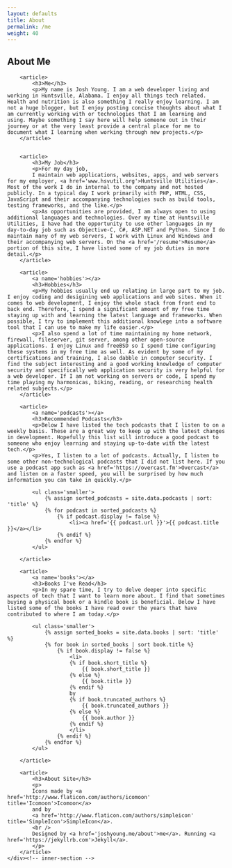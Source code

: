 ```yaml
---
layout: defaults
title: About
permalink: /me
weight: 40
---
```


<section>
    <div class='inner-section'>
        <h2>About Me</h2>

        <article>
            <h3>Me</h3>
            <p>My name is Josh Young. I am a web developer living and working in Huntsville, Alabama. I enjoy all things tech related. Health and nutrition is also something I really enjoy learning. I am not a huge blogger, but I enjoy posting concise thoughts about what I am currently working with or technologies that I am learning and using. Maybe something I say here will help someone out in their journey or at the very least provide a central place for me to document what I learning when working through new projects.</p>
        </article>


        <article>
            <h3>My Job</h3>
            <p>For my day job,
            I maintain web applications, websites, apps, and web servers for my employer, <a href='www.hsvutil.org'>Huntsville Utilities</a>. Most of the work I do in internal to the company and not hosted publicly. In a typical day I work primarily with PHP, HTML, CSS, JavaScript and their accompanying technologies such as build tools, testing frameworks, and the like.</p>
            <p>As opportunities are provided, I am always open to using additional languages and technologies. Over my time at Huntsville Utilities, I have had the opportunity to use other languages in my day-to-day job such as Objective-C, C#, ASP.NET and Python. Since I do maintain many of my web servers, I work with Linux and Windows and their accompanying web servers. On the <a href='/resume'>Resume</a> portion of this site, I have listed some of my job duties in more detail.</p>
        </article>

        <article>
            <a name='hobbies'></a>
            <h3>Hobbies</h3>
            <p>My hobbies usually end up relating in large part to my job. I enjoy coding and desigining web applications and web sites. When it comes to web development, I enjoy the whole stack from front end to back end. Therefore, I spend a significant amount of my free time staying up with and learning the latest language and frameworks. When possible, I try to implement this additional knowlege into a software tool that I can use to make my life easier.</p>
            <p>I also spend a lot of time maintaining my home network, firewall, fileserver, git server, among other open-source applications. I enjoy Linux and freeBSD so I spend time configuring these systems in my free time as well. As evident by some of my certifications and training, I also dabble in computer security. I find the subject interesting and a good working knowledge of computer security and specifically web application security is very helpful for a web developer. If I am not working on servers or code, I spend my time playing my harmonicas, biking, reading, or researching health related subjects.</p>
        </article>

        <article>
            <a name='podcasts'></a>
            <h3>Recommended Podcasts</h3>
            <p>Below I have listed the tech podcasts that I listen to on a weekly basis. These are a great way to keep up with the latest changes in development. Hopefully this list will introduce a good podcast to someone who enjoy learning and staying up-to-date with the latest tech.</p>
            <p>Yes, I listen to a lot of podcasts. Actually, I listen to some other non-technological podcasts that I did not list here. If you use a podcast app such as <a href='https://overcast.fm'>Overcast</a> and listen on a faster speed, you will be surprised by how much information you can take in quickly.</p>

            <ul class='smaller'>
                {% assign sorted_podcasts = site.data.podcasts | sort: 'title' %}
                {% for podcast in sorted_podcasts %}
                    {% if podcast.display != false %}
                        <li><a href='{{ podcast.url }}'>{{ podcast.title }}</a></li>
                    {% endif %}
                {% endfor %}
            </ul>

        </article>

        <article>
            <a name='books'></a>
            <h3>Books I've Read</h3>
            <p>In my spare time, I try to delve deeper into specific aspects of tech that I want to learn more about. I find that sometimes buying a physical book or a kindle book is beneficial. Below I have listed some of the books I have read over the years that have contributed to where I am today.</p>

            <ul class='smaller'>
                {% assign sorted_books = site.data.books | sort: 'title' %}
                {% for book in sorted_books | sort book.title %}
                    {% if book.display != false %}
                        <li>
                        {% if book.short_title %}
                            {{ book.short_title }} 
                        {% else %}
                            {{ book.title }} 
                        {% endif %}
                        by 
                        {% if book.truncated_authors %}
                            {{ book.truncated_authors }} 
                        {% else %}
                            {{ book.author }} 
                        {% endif %}
                        </li>
                    {% endif %}
                {% endfor %}
            </ul>

        </article>

        <article>
            <h3>About Site</h3>
            <p>
            Icons made by <a href='http://www.flaticon.com/authors/icomoon' title='Icomoon'>Icomoon</a> 
            and by
            <a href='http://www.flaticon.com/authors/simpleicon' title='SimpleIcon'>SimpleIcon</a>.
            <br />
            Designed by <a href='joshyoung.me/about'>me</a>. Running <a href='https://jekyllrb.com'>Jekyll</a>.
            </p>
        </article>
    </div><!-- inner-section -->
</section>